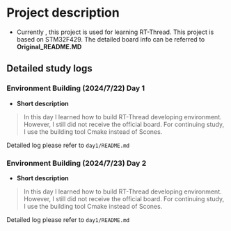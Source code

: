 # Project description
- Currently , this project is used for learning RT-Thread. This project is based on STM32F429. The detailed board info 
can be referred to **Original_README.MD** 

## Detailed study logs

### Environment Building (2024/7/22) Day 1
* **Short description**
> In this day I learned how to build RT-Thread developing environment. However, I still did not receive the official
> board. For continuing study, I  use the building tool Cmake instead of Scones.

Detailed log please refer to `day1/README.md`


### Environment Building (2024/7/23) Day 2
* **Short description**
> In this day I learned how to build RT-Thread developing environment. However, I still did not receive the official
> board. For continuing study, I  use the building tool Cmake instead of Scones.

Detailed log please refer to `day1/README.md`
